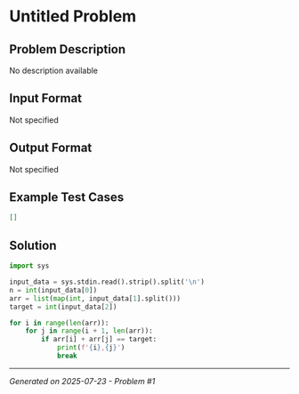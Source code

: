 # Untitled Problem

## Problem Description
No description available

## Input Format
Not specified

## Output Format
Not specified

## Example Test Cases
```json
[]
```

## Solution
```python
import sys

input_data = sys.stdin.read().strip().split('\n')
n = int(input_data[0])
arr = list(map(int, input_data[1].split()))
target = int(input_data[2])

for i in range(len(arr)):
    for j in range(i + 1, len(arr)):
        if arr[i] + arr[j] == target:
            print(f'{i},{j}')
            break
```

---
*Generated on 2025-07-23 - Problem #1*